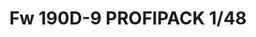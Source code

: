 ---
layout: product
title: "Fw 190D-9 PROFIPACK  1/48"
price: "3200" 
desc: "Maketa"
img_path: "/assets/img/8184.webp"
brand: "EDUARD"
available: false
special_offer: false
new: false
soon: false
cat: "010000"
subcat: "010400"
subsubcat: "00"
sifra: "8184"
popular: false
spec: false
---